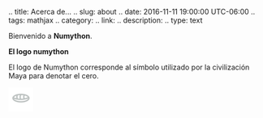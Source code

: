 .. title: Acerca de...
.. slug: about
.. date: 2016-11-11 19:00:00 UTC-06:00
.. tags: mathjax
.. category: 
.. link: 
.. description: 
.. type: text

Bienvenido a **Numython**.


**El logo numython**

El logo de Numython corresponde al símbolo utilizado por la civilización Maya para denotar el cero.

![](/logo.png)